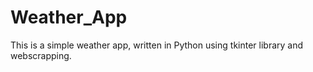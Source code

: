 # Weather_App

This is a simple weather app, written in Python using tkinter library and webscrapping.
